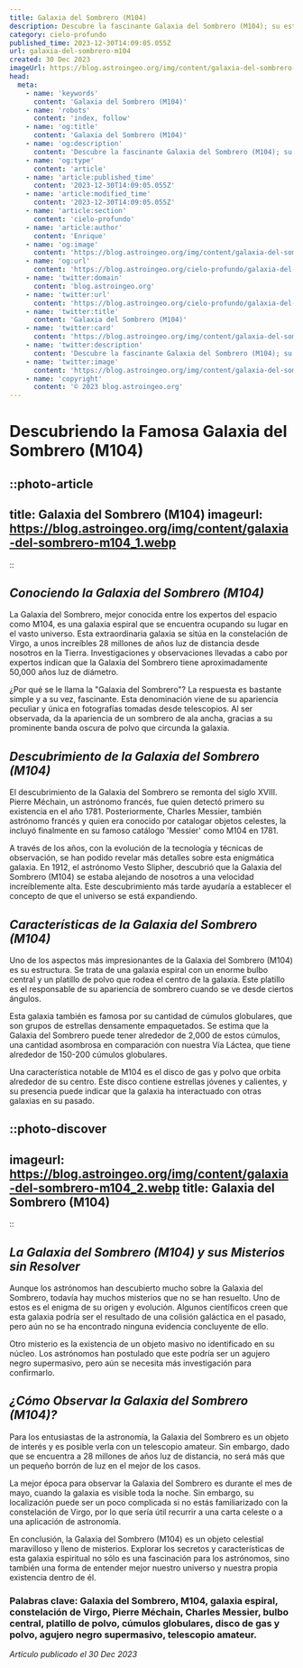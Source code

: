 ```yaml
---
title: Galaxia del Sombrero (M104)
description: Descubre la fascinante Galaxia del Sombrero (M104); su estructura, ubicación y los últimos hallazgos astronómicos. Ilumina tu conocimiento del cosmos.
category: cielo-profundo
published_time: 2023-12-30T14:09:05.055Z
url: galaxia-del-sombrero-m104
created: 30 Dec 2023
imageUrl: https://blog.astroingeo.org/img/content/galaxia-del-sombrero-m104_3.webp
head:
  meta:
    - name: 'keywords'
      content: 'Galaxia del Sombrero (M104)'
    - name: 'robots'
      content: 'index, follow'
    - name: 'og:title'
      content: 'Galaxia del Sombrero (M104)'
    - name: 'og:description'
      content: 'Descubre la fascinante Galaxia del Sombrero (M104); su estructura, ubicación y los últimos hallazgos astronómicos. Ilumina tu conocimiento del cosmos.'
    - name: 'og:type'
      content: 'article'
    - name: 'article:published_time'
      content: '2023-12-30T14:09:05.055Z'
    - name: 'article:modified_time'
      content: '2023-12-30T14:09:05.055Z'
    - name: 'article:section'
      content: 'cielo-profundo'
    - name: 'article:author'
      content: 'Enrique'
    - name: 'og:image'
      content: 'https://blog.astroingeo.org/img/content/galaxia-del-sombrero-m104_3.webp'
    - name: 'og:url'
      content: 'https://blog.astroingeo.org/cielo-profundo/galaxia-del-sombrero-m104'
    - name: 'twitter:domain'
      content: 'blog.astroingeo.org'
    - name: 'twitter:url'
      content: 'https://blog.astroingeo.org/cielo-profundo/galaxia-del-sombrero-m104'
    - name: 'twitter:title'
      content: 'Galaxia del Sombrero (M104)'
    - name: 'twitter:card'
      content: 'https://blog.astroingeo.org/img/content/galaxia-del-sombrero-m104_3.webp'
    - name: 'twitter:description'
      content: 'Descubre la fascinante Galaxia del Sombrero (M104); su estructura, ubicación y los últimos hallazgos astronómicos. Ilumina tu conocimiento del cosmos.'
    - name: 'twitter:image'
      content: 'https://blog.astroingeo.org/img/content/galaxia-del-sombrero-m104_3.webp'
    - name: 'copyright'
      content: '© 2023 blog.astroingeo.org'
---
```

# **Descubriendo la Famosa Galaxia del Sombrero (M104)**

::photo-article
---
title: Galaxia del Sombrero (M104)
imageurl: https://blog.astroingeo.org/img/content/galaxia-del-sombrero-m104_1.webp
---
::

## **_Conociendo la Galaxia del Sombrero (M104)_**

La Galaxia del Sombrero, mejor conocida entre los expertos del espacio como M104, es una galaxia espiral que se encuentra ocupando su lugar en el vasto universo. Esta extraordinaria galaxia se sitúa en la constelación de Virgo, a unos increíbles 28 millones de años luz de distancia desde nosotros en la Tierra. Investigaciones y observaciones llevadas a cabo por expertos indican que la Galaxia del Sombrero tiene aproximadamente 50,000 años luz de diámetro.

¿Por qué se le llama la "Galaxia del Sombrero"? La respuesta es bastante simple y a su vez, fascinante. Esta denominación viene de su apariencia peculiar y única en fotografías tomadas desde telescopios. Al ser observada, da la apariencia de un sombrero de ala ancha, gracias a su prominente banda oscura de polvo que circunda la galaxia.

## **_Descubrimiento de la Galaxia del Sombrero (M104)_**

El descubrimiento de la Galaxia del Sombrero se remonta del siglo XVIII. Pierre Méchain, un astrónomo francés, fue quien detectó primero su existencia en el año 1781. Posteriormente, Charles Messier, también astrónomo francés y quien era conocido por catalogar objetos celestes, la incluyó finalmente en su famoso catálogo 'Messier' como M104 en 1781. 

A través de los años, con la evolución de la tecnología y técnicas de observación, se han podido revelar más detalles sobre esta enigmática galaxia. En 1912, el astrónomo Vesto Slipher, descubrió que la Galaxia del Sombrero (M104) se estaba alejando de nosotros a una velocidad increíblemente alta. Este descubrimiento más tarde ayudaría a establecer el concepto de que el universo se está expandiendo.

## **_Características de la Galaxia del Sombrero (M104)_**

Uno de los aspectos más impresionantes de la Galaxia del Sombrero (M104) es su estructura. Se trata de una galaxia espiral con un enorme bulbo central y un platillo de polvo que rodea el centro de la galaxia. Este platillo es el responsable de su apariencia de sombrero cuando se ve desde ciertos ángulos.

Esta galaxia también es famosa por su cantidad de cúmulos globulares, que son grupos de estrellas densamente empaquetados. Se estima que la Galaxia del Sombrero puede tener alrededor de 2,000 de estos cúmulos, una cantidad asombrosa en comparación con nuestra Vía Láctea, que tiene alrededor de 150-200 cúmulos globulares.

Una característica notable de M104 es el disco de gas y polvo que orbita alrededor de su centro. Este disco contiene estrellas jóvenes y calientes, y su presencia puede indicar que la galaxia ha interactuado con otras galaxias en su pasado.


::photo-discover
---
imageurl: https://blog.astroingeo.org/img/content/galaxia-del-sombrero-m104_2.webp
title: Galaxia del Sombrero (M104)
---
::

## **_La Galaxia del Sombrero (M104) y sus Misterios sin Resolver_**

Aunque los astrónomos han descubierto mucho sobre la Galaxia del Sombrero, todavía hay muchos misterios que no se han resuelto. Uno de estos es el enigma de su origen y evolución. Algunos científicos creen que esta galaxia podría ser el resultado de una colisión galáctica en el pasado, pero aún no se ha encontrado ninguna evidencia concluyente de ello.

Otro misterio es la existencia de un objeto masivo no identificado en su núcleo. Los astrónomos han postulado que este podría ser un agujero negro supermasivo, pero aún se necesita más investigación para confirmarlo.

## **_¿Cómo Observar la Galaxia del Sombrero (M104)?_**

Para los entusiastas de la astronomía, la Galaxia del Sombrero es un objeto de interés y es posible verla con un telescopio amateur. Sin embargo, dado que se encuentra a 28 millones de años luz de distancia, no será más que un pequeño borrón de luz en el mejor de los casos.

La mejor época para observar la Galaxia del Sombrero es durante el mes de mayo, cuando la galaxia es visible toda la noche. Sin embargo, su localización puede ser un poco complicada si no estás familiarizado con la constelación de Virgo, por lo que sería útil recurrir a una carta celeste o a una aplicación de astronomía.

En conclusión, la Galaxia del Sombrero (M104) es un objeto celestial maravilloso y lleno de misterios. Explorar los secretos y características de esta galaxia espiritual no sólo es una fascinación para los astrónomos, sino también una forma de entender mejor nuestro universo y nuestra propia existencia dentro de él.

### **Palabras clave: Galaxia del Sombrero, M104, galaxia espiral, constelación de Virgo, Pierre Méchain, Charles Messier, bulbo central, platillo de polvo, cúmulos globulares, disco de gas y polvo, agujero negro supermasivo, telescopio amateur.**

_Artículo publicado el 30 Dec 2023_